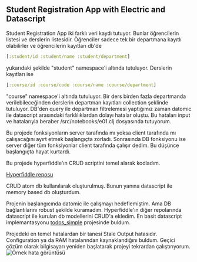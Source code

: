 ## Student Registration App with Electric and Datascript
Student Registration App iki farklı veri kaydı tutuyor. Bunlar öğrencilerin listesi ve derslerin listesidir.
Öğrenciler sadece tek bir departmana kayıtlı olabilirler ve öğrencilerin kayıtları db'de 
```clojure
[:student/id :student/name :student/department]
```
yukarıdaki şekilde "student" namespace'i altında tutuluyor.
Derslerin kayıtları ise 
```clojure
[:course/id :course/code :course/name :course/department]
```
"course" namespace'i altında tutuluyor. Bir ders birden fazla departmanda verilebileceğinden derslerin departman kayıtları collection şeklinde tutuluyor.
DB'den query ile departman filtrelemesi yaptığımız zaman datomic ile datascript arasındaki farklılıklardan dolayı hatalar oluştu. Bu hataları input ve hatalarıyla beraber  /src/notebooks/e01.clj 
dosyasında tutuyorum.

Bu projede fonksiyonların server tarafında mı yoksa client tarafında mı çalışacağını ayırt etmek başlangıçta zorladı. Sonrasında DB fonksiyonu ise server diğer tüm fonksiyonlar client tarafında çalışır dedim.
Bu düşünce başlangıçta hayat kurtardı.

Bu projede hyperfiddle'ın CRUD scriptini temel alarak kodladım.

[Hyperfiddle reposu](https://github.com/hyperfiddle/electric/blob/master/src-docs/user/tutorial_7guis_5_crud.cljc)

CRUD atom db kullanılarak oluşturulmuş. Bunun yanına datascript ile memory based db oluşturdum.

Projenin başlangıcında datomic ile çalışmayı hedeflemiştim. Ama DB bağlantılarını robust şekilde kuramadım.
Hyperfiddle'ın diğer repolarında datascript ile kurulan db modellerini CRUD'a ekledim.
En basit datascript implemantasyonu [todos_simple](https://github.com/hyperfiddle/electric/blob/master/src-docs/user/demo_todos_simple.cljc) projesinde buldum.


Projedeki en temel hatalardan bir tanesi Stale Output hatasıdır. Configuration ya da RAM hatalarından kaynaklandığını buldum.
Geçici çözüm olarak bilgisayarı yeniden başlatarak projeyi tekrardan çalıştırıyorum. ![Örnek hata görüntüsü](https://i.stack.imgur.com/NQvVn.png)

